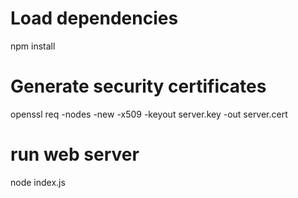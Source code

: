 # Load dependencies #

npm install

# Generate security certificates

openssl req -nodes -new -x509 -keyout server.key -out server.cert

# run web server 

node index.js


